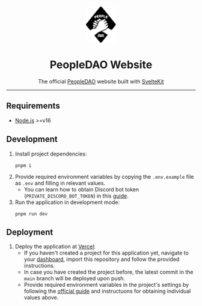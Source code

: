 <p align="center">
  <a href="https://people-dao.com" target="_blank"><img height="96" src="static/assets/icons/brand/logo-text.svg" alt="PeopleDAO logo" /></a>
</p>
<h1 align="center">
  PeopleDAO Website
</h1>

<p align="center">
The official <a href="https://people-dao.com" target="_blank">PeopleDAO</a> website built with <a href="https://kit.svelte.dev/" target="_blank">SvelteKit</a>
</p>

<hr />

## Requirements

- [Node.js](https://nodejs.org/en/) >=v16

## Development

1. Install project dependencies:
   ```
   pnpm i
   ```
2. Provide required environment variables by copying the `.env.example` file as `.env` and filling in relevant values.
   - You can learn how to obtain Discord bot token (`PRIVATE_DISCORD_BOT_TOKEN`) in this [guide](https://github.com/reactiflux/discord-irc/wiki/Creating-a-discord-bot-&-getting-a-token#fetching-your-bots-token).
3. Run the application in development mode:
   ```
   pnpm run dev
   ```

## Deployment

1. Deploy the application at [Vercel](https://vercel.com):
   - If you haven't created a project for this application yet, navigate to your [dashboard](https://vercel.com/dashboard), import this repository and follow the provided instructions.
   - In case you have created the project before, the latest commit in the `main` branch will be deployed upon push.
   - Provide required environment variables in the project's settings by following the [official guide](https://vercel.com/docs/concepts/projects/environment-variables) and instructuons for obtaining individual values above.
